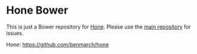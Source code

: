 # Hone Bower
This is just a Bower repository for [Hone](https://github.com/benmarch/hone). Please use the [main repository](https://github.com/benmarch/hone) for issues.

Hone: https://github.com/benmarch/hone
